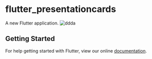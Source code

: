 # flutter_presentationcards

A new Flutter application.
![ddda](https://user-images.githubusercontent.com/28542248/48912283-e2e85600-ee7d-11e8-973f-a48d4aeb5da6.png)

## Getting Started

For help getting started with Flutter, view our online
[documentation](https://flutter.io/).
